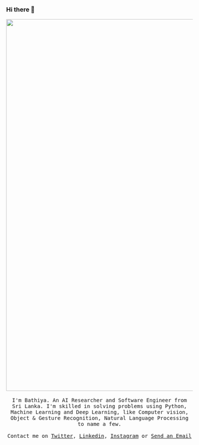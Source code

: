 ### Hi there 👋

<p align="center">
  <img src="https://user-images.githubusercontent.com/34160159/176984510-a8a9e58e-896b-492b-bfe8-0d053d8d46df.gif" width="1000px">
  <br><br>
  <samp>
I'm Bathiya. An AI Researcher and Software Engineer from Sri Lanka. I'm skilled in solving problems using Python, Machine Learning and Deep Learning, like Computer vision, Object & Gesture Recognition, Natural Language Processing to name a few.
     <br><br>Contact me on <a href="https://twitter.com/bathicodes">Twitter</a>, <a href="https://www.linkedin.com/in/bathiya-seneviratne-60b060153/">Linkedin</a>, <a href="https://www.instagram.com/bathicodes/">Instagram</a> or <a href="mailto:seneviratne.athiya@gmail.com">Send an Email</a>
  </samp>
</p>

